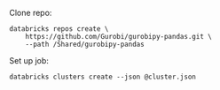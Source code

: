 
Clone repo:

```
databricks repos create \
    https://github.com/Gurobi/gurobipy-pandas.git \
    --path /Shared/gurobipy-pandas
```

Set up job:

```
databricks clusters create --json @cluster.json
```
